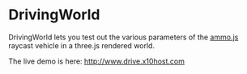 # DrivingWorld

DrivingWorld lets you test out the various parameters of the [ammo.js](https://github.com/kripken/ammo.js/) raycast vehicle in a three.js rendered world. 

The live demo is here: http://www.drive.x10host.com
